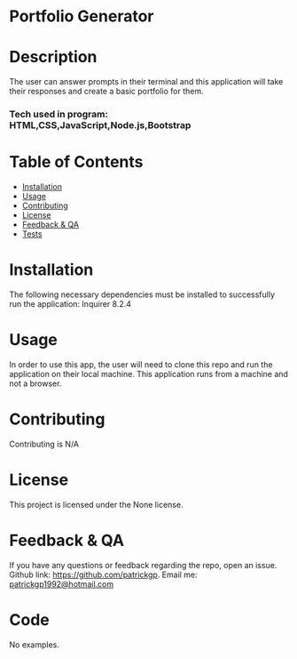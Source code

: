 
  # Portfolio Generator

  ##  

  # Description
  The user can answer prompts in their terminal and this application will take their responses and create a basic portfolio for them.
  ### Tech used in program: HTML,CSS,JavaScript,Node.js,Bootstrap

  # Table of Contents
  * [Installation](#installation)
  * [Usage](#usage)
  * [Contributing](#contributing)
  * [License](#license)
  * [Feedback & QA](#questions)
  * [Tests](*test)
  
  # Installation
  The following necessary dependencies must be installed to successfully run the application: Inquirer 8.2.4
  # Usage
  In order to use this app, the user will need to clone this repo and run the application on their local machine. This application runs from a machine and not a browser.
  # Contributing
  Contributing is N/A
  # License
  This project is licensed under the None license.
  ##  
  ### 
  # Feedback & QA
  If you have any questions or feedback regarding the repo, open an issue.
  Github link: https://github.com/patrickgp.
  Email me: patrickgp1992@hotmail.com

  # Code
  No examples.

